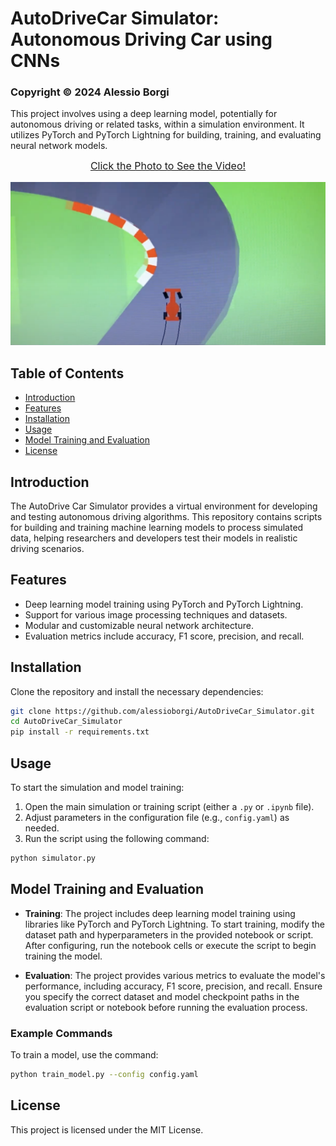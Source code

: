 # AutoDriveCar Simulator: Autonomous Driving Car using CNNs

### Copyright © 2024 Alessio Borgi


This project involves using a deep learning model, potentially for autonomous driving or related tasks, within a simulation environment. It utilizes PyTorch and PyTorch Lightning for building, training, and evaluating neural network models.

<div style="text-align: center">
  <a href="https://www.youtube.com/watch?v=kTxvHfCZaSY">
    <p style="font-size: 16px; margin-top: 5px;">Click the Photo to See the Video!</p>
    <img src="img/video_img.png" alt="Screenshot" width="1200"/>
  </a>
</div>


## Table of Contents

- [Introduction](#introduction)
- [Features](#features)
- [Installation](#installation)
- [Usage](#usage)
- [Model Training and Evaluation](#model-training-and-evaluation)
- [License](#license)

## Introduction

The AutoDrive Car Simulator provides a virtual environment for developing and testing autonomous driving algorithms. This repository contains scripts for building and training machine learning models to process simulated data, helping researchers and developers test their models in realistic driving scenarios.

## Features

- Deep learning model training using PyTorch and PyTorch Lightning.
- Support for various image processing techniques and datasets.
- Modular and customizable neural network architecture.
- Evaluation metrics include accuracy, F1 score, precision, and recall.

## Installation

Clone the repository and install the necessary dependencies:

```bash
git clone https://github.com/alessioborgi/AutoDriveCar_Simulator.git
cd AutoDriveCar_Simulator
pip install -r requirements.txt
```

## Usage

To start the simulation and model training:

1. Open the main simulation or training script (either a `.py` or `.ipynb` file).
2. Adjust parameters in the configuration file (e.g., `config.yaml`) as needed.
3. Run the script using the following command:

```bash
python simulator.py
```

## Model Training and Evaluation

- **Training**: The project includes deep learning model training using libraries like PyTorch and PyTorch Lightning. To start training, modify the dataset path and hyperparameters in the provided notebook or script. After configuring, run the notebook cells or execute the script to begin training the model.

- **Evaluation**: The project provides various metrics to evaluate the model's performance, including accuracy, F1 score, precision, and recall. Ensure you specify the correct dataset and model checkpoint paths in the evaluation script or notebook before running the evaluation process.

### Example Commands

To train a model, use the command:

```bash
python train_model.py --config config.yaml
```

## License

This project is licensed under the MIT License. 